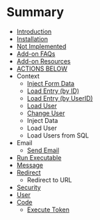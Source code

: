 # Summary

* [Introduction](README.md)
* [Installation](installation.md)
* [Not Implemented](not_implemented.md)
* [Add-on FAQs](addon-faqs.md)
* [Add-on Resources](add-on-resources.md)
* [ACTIONS BELOW](actions.md)
* Context
   * [Inject Form Data](inject_form_data.md)
   * [Load Entry (by ID)](load_entry_by_id.md)
   * [Load Entry (by UserID)](load_entry_by_userid.md)
   * [Load User](load_user.md)
   * [Change User](change_user.md)
   * Inject Data
   * Load User
   * Load Users from SQL
* Email
   * [Send Email](email.md)
* [Run Executable](run_executable.md)
* [Message](message.md)
* [Redirect](redirect.md)
   * Redirect to URL
* [Security](security.md)
* [User](user.md)
* [Code](serialization.md)
   * [Execute Token](execute_token.md)

